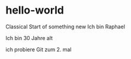 # hello-world
Classical Start of something new
Ich bin Raphael

Ich bin 30 Jahre alt

ich probiere Git zum 2. mal
